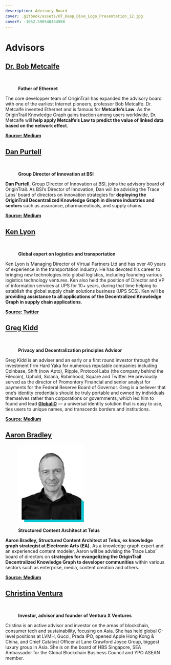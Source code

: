 ```yaml
---
description: Advisory Board
cover: .gitbook/assets/OT_Deep_Dive_Logo_Presentation_12.jpg
coverY: -1052.590548464988
---
```


# Advisors

## [**Dr. Bob Metcalfe**](https://en.wikipedia.org/wiki/Robert\_Metcalfe)

<div align="left">

<figure><img src="https://origintrail.io/images/bob-metcalfe.png" alt=""><figcaption><p><strong>Father of Ethernet</strong></p></figcaption></figure>

</div>

The core developper team of OriginTrail has expanded the advisory board with one of the earliest Internet pioneers, professor Bob Metcalfe. Dr. Metcalfe invented Ethernet and is famous for **Metcalfe’s Law**. As the OriginTrail Knowledge Graph gains traction among users worldwide, Dr. Metcalfe will **help apply Metcalfe’s Law to predict the value of linked data based on the network effect**.

[**Source:  Medium**](https://tracdeepdive.info/advisors/V)

## [**Dan Purtell**](https://www.linkedin.com/in/dan-purtell-3a00aa4/)

<div align="left">

<figure><img src="https://origintrail.io/images/Dan-Purtell.png" alt=""><figcaption><p><strong>Group Director of Innovation at BSI</strong></p></figcaption></figure>

</div>

**Dan Purtell**, Group Director of Innovation at BSI, joins the advisory board of OriginTrail. As BSI’s Director of Innovation, Dan will be advising the Trace Labs’ board of directors on innovation strategies for **deploying the OriginTrail Decentralized Knowledge Graph in diverse industries and sectors** such as assurance, pharmaceuticals, and supply chains.

[**Source: Medium**](https://medium.com/origintrail/dan-purtell-group-director-of-innovation-at-bsi-joins-origintrails-core-team-advisory-board-9bee2992b5bd)

## [**Ken Lyon**](https://www.linkedin.com/in/kenlyon/)

<div align="left">

<figure><img src="https://origintrail.io/images/Ken-Lyon.png" alt=""><figcaption><p><strong>Global expert on logistics and transportation</strong></p></figcaption></figure>

</div>

Ken Lyon is Managing Director of Virtual Partners Ltd and has over 40 years of experience in the transportation industry. He has devoted his career to bringing new technologies into global logistics, including founding various logistics technology ventures. Ken also held the position of Director and VP of information services at UPS for 10+ years, during that time helping to establish the global supply chain solutions business (UPS SCS). Ken will be **providing assistance to all applications of the Decentralized Knowledge Graph in supply chain applications**.&#x20;

[**Source: Twitter**](https://twitter.com/origin\_trail/status/969170691319848962)

## [**Greg Kidd**](https://twitter.com/gregkidd)

<div align="left">

<figure><img src="https://origintrail.io/images/greg-kidd.png" alt=""><figcaption><p><strong>Privacy and Decentralization principles Advisor</strong></p></figcaption></figure>

</div>

Greg Kidd is an adviser and an early or a first round investor through the investment firm Hard Yaka for numerous reputable companies including Coinbase, Shift (now Apto), Ripple, Protocol Labs (the company behind the Filecoin), Uphold, Solana, Robinhood, Square and Twitter. He previously served as the director of Promontory Financial and senior analyst for payments for the Federal Reserve Board of Governor. Greg is a believer that one’s identity credentials should be truly portable and owned by individuals themselves rather than corporations or governments, which led him to found and lead [**GlobaliD**](https://global.id/) — a universal identity solution that is easy to use, ties users to unique names, and transcends borders and institutions.

[**Source: Medium**](https://medium.com/origintrail/greg-kidd-an-early-investor-in-twitter-coinbase-and-square-joins-origintrails-core-team-the-fc412718993b)

## [**Aaron Bradley**](https://twitter.com/aaranged)

<div align="left">

<figure><img src=".gitbook/assets/AaronBradley.jpg" alt=""><figcaption><p><strong>Structured Content Architect at Telus</strong></p></figcaption></figure>

</div>

**Aaron Bradley, Structured Content Architect at Telus, ex knowledge graph strategist at Electronic Arts (EA).** As a knowledge graph expert and an experienced content modeler, Aaron will be advising the Trace Labs’ board of directors on **strategies for evangelizing the OriginTrail Decentralized Knowledge Graph to developer communities** within various sectors such as enterprise, media, content creation and others.

[**Source: Medium**](https://medium.com/origintrail/aaron-bradley-knowledge-graph-strategist-at-electronic-arts-ea-joins-origintrails-core-team-91028c26a80b)

## [**Christina Ventura**](https://www.venturaxventures.com/)

<div align="left">

<figure><img src="https://origintrail.io/images/Cristina-Ventura.png" alt=""><figcaption><p><strong>Investor, advisor and founder of Ventura X Ventures</strong></p></figcaption></figure>

</div>

Cristina is an active advisor and investor on the areas of blockchain, consumer tech and sustainability, focusing on Asia. She has held global C-level positions at LVMH, Gucci, Prada IPO, opened Apple Hong Kong & China, and Chief Catalyst Officer at Lane Crawford Joyce Group, biggest luxury group in Asia. She is on the board of HBS Singapore, SEA Ambassador for the Global Blockchain Business Council and YPO ASEAN member.

